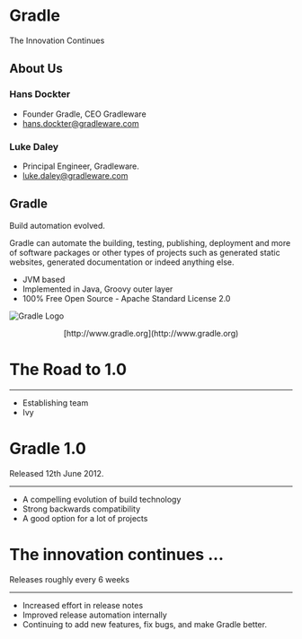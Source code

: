 # Gradle

The Innovation Continues

## About Us

### Hans Dockter

* Founder Gradle, CEO Gradleware
* hans.dockter@gradleware.com

### Luke Daley

* Principal Engineer, Gradleware.
* luke.daley@gradleware.com

## Gradle

Build automation evolved.

Gradle can automate the building, testing, publishing, deployment and more of software packages or other types of projects such as generated static websites, generated documentation or indeed anything else.

* JVM based
* Implemented in Java, Groovy outer layer
* 100% Free Open Source - Apache Standard License 2.0

![Gradle Logo](img/gradle.png)
<p style="text-align: center">[http://www.gradle.org](http://www.gradle.org)</p>


# The Road to 1.0

---

* Establishing team
* Ivy

# Gradle 1.0

Released 12th June 2012.

---

* A compelling evolution of build technology
* Strong backwards compatibility
* A good option for a lot of projects

# The innovation continues ...

Releases roughly every 6 weeks

---

* Increased effort in release notes
* Improved release automation internally
* Continuing to add new features, fix bugs, and make Gradle better.
